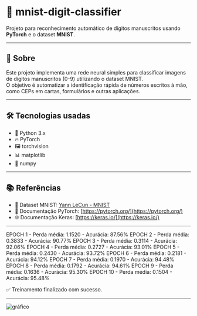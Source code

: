 # 🧮 mnist-digit-classifier

Projeto para reconhecimento automático de dígitos manuscritos usando **PyTorch** e o dataset **MNIST**.

---

## 📖 Sobre

Este projeto implementa uma rede neural simples para classificar imagens de dígitos manuscritos (0-9) utilizando o dataset MNIST.  
O objetivo é automatizar a identificação rápida de números escritos à mão, como CEPs em cartas, formulários e outras aplicações.

---

## 🛠 Tecnologias usadas

- 🐍 Python 3.x  
- 🔥 PyTorch  
- 🖼 torchvision  
- 📊 matplotlib  
- 🔢 numpy  

---

## 📚 Referências

- 📂 Dataset MNIST: [Yann LeCun - MNIST](https://yann.lecun.org/exdb/mnist/)  
- 📘 Documentação PyTorch: [https://pytorch.org/](https://pytorch.org/)  
- 🌐 Documentação Keras: [https://keras.io/](https://keras.io/)
  
---

EPOCH 1  - Perda média: 1.1520 - Acurácia: 87.56%
EPOCH 2  - Perda média: 0.3833 - Acurácia: 90.77%
EPOCH 3  - Perda média: 0.3114 - Acurácia: 92.06%
EPOCH 4  - Perda média: 0.2727 - Acurácia: 93.01%
EPOCH 5  - Perda média: 0.2430 - Acurácia: 93.72%
EPOCH 6  - Perda média: 0.2181 - Acurácia: 94.12%
EPOCH 7  - Perda média: 0.1970 - Acurácia: 94.48%
EPOCH 8  - Perda média: 0.1792 - Acurácia: 94.61%
EPOCH 9  - Perda média: 0.1636 - Acurácia: 95.30%
EPOCH 10 - Perda média: 0.1504 - Acurácia: 95.48%

✅ Treinamento finalizado com sucesso.

---

![gráfico](imagens/grafico.png)
